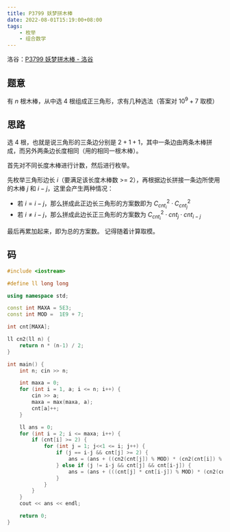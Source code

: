 ```yaml
---
title: P3799 妖梦拼木棒
date: 2022-08-01T15:19:00+08:00
tags:
    - 枚举
    - 组合数学
---
```

洛谷：[P3799 妖梦拼木棒 - 洛谷](https://www.luogu.com.cn/problem/P3799)

## 题意

有 $n$ 根木棒，从中选 $4$ 根组成正三角形，求有几种选法（答案对 $10^9 + 7$ 取模）

## 思路

选 $4$ 根，也就是说三角形的三条边分别是 $2 + 1 + 1$，其中一条边由两条木棒拼成，而另外两条边长度相同（用的相同一根木棒）。

首先对不同长度木棒进行计数，然后进行枚举。

先枚举三角形边长 $i$（要满足该长度木棒数 >= 2），再根据边长拼接一条边所使用的木棒 $j$ 和 $i - j$，这里会产生两种情况：

- 若 $i = i - j$，那么拼成此正边长三角形的方案数即为 $C_{cnt_i}^2 \cdot C_{cnt_j}^2$
- 若 $i \neq i - j$，那么拼成此边长正三角形的方案数为 $C_{cnt_i}^2 \cdot cnt_j \cdot cnt_{i - j}$

最后再累加起来，即为总的方案数。
记得随着计算取模。

## 码

```cpp
#include <iostream>

#define ll long long

using namespace std;

const int MAXA = 5E3;
const int MOD =  1E9 + 7;

int cnt[MAXA];

ll cn2(ll n) {
    return n * (n-1) / 2;
}

int main() {
    int n; cin >> n;

    int maxa = 0;
    for (int i = 1, a; i <= n; i++) {
        cin >> a;
        maxa = max(maxa, a);
        cnt[a]++;
    }

    ll ans = 0;
    for (int i = 2; i <= maxa; i++) {
        if (cnt[i] >= 2) {
            for (int j = 1; j<<1 <= i; j++) {
                if (j == i-j && cnt[j] >= 2) {
                    ans = (ans + ((cn2(cnt[j]) % MOD) * (cn2(cnt[i]) % MOD)) % MOD) % MOD;
                } else if (j != i-j && cnt[j] && cnt[i-j]) {
                    ans = (ans + (((cnt[j] * cnt[i-j]) % MOD) * (cn2(cnt[i]) % MOD)) % MOD) % MOD;
                }
            }
        }
    }
    cout << ans << endl;

    return 0;
}
```